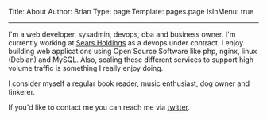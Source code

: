 Title: About
Author: Brian
Type: page
Template: pages.page
IsInMenu: true

---

I'm a web developer, sysadmin, devops, dba and business owner. I'm currently working at [Sears Holdings](http://www.searsholdings.com/) as a devops under contract. I enjoy building web applications using Open Source Software like php, nginx, linux (Debian) and MySQL. Also, scaling these different services to support high volume traffic is something I really enjoy doing.

I consider myself a regular book reader, music enthusiast, dog owner and tinkerer.

If you'd like to contact me you can reach me via [twitter](https://twitter.com/bgreenacre42).
